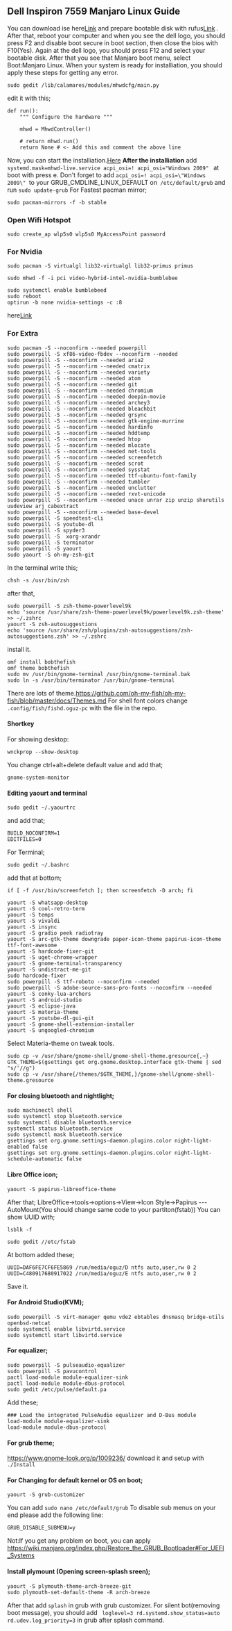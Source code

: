 ## Dell Inspiron 7559 Manjaro Linux Guide

You can download ise here[Link](https://downloads.sourceforge.net/manjarolinux/manjaro-gnome-17.1.4-stable-x86_64.iso)  and prepare bootable disk with rufus[Link](https://rufus.akeo.ie/) . After that, reboot your computer and when you see the dell logo, you should press F2 and disable boot secure in boot section, then close the bios with F10(Yes). Again at the dell logo, you should press F12 and select your bootable disk. After that you see that Manjaro boot menu, select Boot:Manjaro Linux. When your system is ready for installiation, you should apply these steps for getting any error.
```
sudo gedit /lib/calamares/modules/mhwdcfg/main.py
```
edit it with this;
```
def run():
    """ Configure the hardware """
    
    mhwd = MhwdController()
    
    # return mhwd.run()
    return None # <- Add this and comment the above line
```
Now, you can start the installiation.[Here](https://www.linuxtechi.com/manjaro-17-05-gnome-installation-guide-screenshots/)
**After the installiation**
add 
```systemd.mask=mhwd-live.service acpi_osi=! acpi_osi="Windows 2009" ``` 
at boot with press e.
Don't forget to add `acpi_osi=! acpi_osi=\"Windows 2009\" `to your GRUB_CMDLINE_LINUX_DEFAULT on` /etc/default/grub` and run `sudo update-grub`
For Fastest pacman mirror;
```
sudo pacman-mirrors -f -b stable
```
### Open Wifi Hotspot
```
sudo create_ap wlp5s0 wlp5s0 MyAccessPoint password
```
### For Nvidia
```
sudo pacman -S virtualgl lib32-virtualgl lib32-primus primus

sudo mhwd -f -i pci video-hybrid-intel-nvidia-bumblebee

sudo systemctl enable bumblebeed
sudo reboot
optirun -b none nvidia-settings -c :8
```
here[Link](https://wiki.manjaro.org/index.php?title=Configure_NVIDIA_(non-free)_settings_and_load_them_on_Startup#Bumblebee_and_Steam)

### For Extra
```
sudo pacman -S --noconfirm --needed powerpill
sudo powerpill -S xf86-video-fbdev --noconfirm --needed
sudo powerpill -S --noconfirm --needed aria2
sudo powerpill -S --noconfirm --needed cmatrix
sudo powerpill -S --noconfirm --needed variety
sudo powerpill -S --noconfirm --needed atom
sudo powerpill -S --noconfirm --needed git
sudo powerpill -S --noconfirm --needed chromium
sudo powerpill -S --noconfirm --needed deepin-movie
sudo powerpill -S --noconfirm --needed archey3
sudo powerpill -S --noconfirm --needed bleachbit
sudo powerpill -S --noconfirm --needed grsync
sudo powerpill -S --noconfirm --needed gtk-engine-murrine
sudo powerpill -S --noconfirm --needed hardinfo
sudo powerpill -S --noconfirm --needed hddtemp
sudo powerpill -S --noconfirm --needed htop
sudo powerpill -S --noconfirm --needed mlocate
sudo powerpill -S --noconfirm --needed net-tools
sudo powerpill -S --noconfirm --needed screenfetch
sudo powerpill -S --noconfirm --needed scrot
sudo powerpill -S --noconfirm --needed sysstat
sudo powerpill -S --noconfirm --needed ttf-ubuntu-font-family
sudo powerpill -S --noconfirm --needed tumbler
sudo powerpill -S --noconfirm --needed unclutter
sudo powerpill -S --noconfirm --needed rxvt-unicode
sudo powerpill -S --noconfirm --needed unace unrar zip unzip sharutils uudeview arj cabextract
sudo powerpill -S --noconfirm --needed base-devel
sudo powerpill -S speedtest-cli
sudo powerpill -S youtube-dl
sudo powerpill -S spyder3
sudo powerpill -S  xorg-xrandr
sudo powerpill -S terminator
sudo powerpill -S yaourt
sudo yaourt -S oh-my-zsh-git
```
In the terminal write this;
```
chsh -s /usr/bin/zsh
```
after that,
```
sudo powerpill -S zsh-theme-powerlevel9k 
echo 'source /usr/share/zsh-theme-powerlevel9k/powerlevel9k.zsh-theme' >> ~/.zshrc
yaourt -S zsh-autosuggestions 
echo 'source /usr/share/zsh/plugins/zsh-autosuggestions/zsh-autosuggestions.zsh' >> ~/.zshrc

```
install it.
```
omf install bobthefish
omf theme bobthefish
sudo mv /usr/bin/gnome-terminal /usr/bin/gnome-terminal.bak
sudo ln -s /usr/bin/terminator /usr/bin/gnome-terminal
```
There are lots of theme.https://github.com/oh-my-fish/oh-my-fish/blob/master/docs/Themes.md
For shell font colors change `.config/fish/fishd.oguz-pc` with the file in the repo.

#### Shortkey
For showing desktop:
```
wnckprop --show-desktop
```
You change ctrl+alt+delete default value and add that;
```
gnome-system-monitor
```
#### Editing yaourt and terminal
```
sudo gedit ~/.yaourtrc
```
and add that;
```
BUILD_NOCONFIRM=1
EDITFILES=0
```
For Terminal;
```
sudo gedit ~/.bashrc
```
add that at bottom;
```
if [ -f /usr/bin/screenfetch ]; then screenfetch -D arch; fi
```
```
yaourt -S whatsapp-desktop
yaourt -S cool-retro-term
yaourt -S temps
yaourt -S vivaldi
yaourt -S insync
yaourt -S gradio peek radiotray
yaourt -S arc-gtk-theme downgrade paper-icon-theme papirus-icon-theme ttf-font-awesome
yaourt -S hardcode-fixer-git
yaourt -S uget-chrome-wrapper
yaourt -S gnome-terminal-transparency
yaourt -S undistract-me-git
sudo hardcode-fixer
sudo powerpill -S ttf-roboto --noconfirm --needed
sudo powerpill -S adobe-source-sans-pro-fonts --noconfirm --needed
yaourt -S conky-lua-archers
yaourt -S android-studio
yaourt -S eclipse-java
yaourt -S materia-theme
yaourt -S youtube-dl-gui-git
yaourt -S gnome-shell-extension-installer
yaourt -S ungoogled-chromium
```
Select Materia-theme on tweak tools.
```
sudo cp -v /usr/share/gnome-shell/gnome-shell-theme.gresource{,~}
GTK_THEME=$(gsettings get org.gnome.desktop.interface gtk-theme | sed "s/'//g")
sudo cp -v /usr/share{/themes/$GTK_THEME,}/gnome-shell/gnome-shell-theme.gresource
```
#### For closing bluetooth and nightlight;
```
sudo machinectl shell
sudo systemctl stop bluetooth.service
sudo systemctl disable bluetooth.service
systemctl status bluetooth.service
sudo systemctl mask bluetooth.service
gsettings set org.gnome.settings-daemon.plugins.color night-light-enabled false
gsettings set org.gnome.settings-daemon.plugins.color night-light-schedule-automatic false
```
#### Libre Office icon;
```
yaourt -S papirus-libreoffice-theme
```
After that;
LibreOffice->tools->options->View->Icon Style->Papirus
---AutoMount(You should change same code to your partiton(fstab))
You can show UUID with;
```
lsblk -f
```
```
sudo gedit //etc/fstab

```
At bottom added these;

```
UUID=DAF6FE7CF6FE5869 /run/media/oguz/D ntfs auto,user,rw 0 2
UUID=C480917680917022 /run/media/oguz/E ntfs auto,user,rw 0 2
```
Save it.
#### For Android Studio(KVM);
```
sudo powerpill -S virt-manager qemu vde2 ebtables dnsmasq bridge-utils openbsd-netcat
sudo systemctl enable libvirtd.service
sudo systemctl start libvirtd.service
```
#### For equalizer;
```
sudo powerpill -S pulseaudio-equalizer
sudo powerpill -S pavucontrol
pactl load-module module-equalizer-sink
pactl load-module module-dbus-protocol
sudo gedit /etc/pulse/default.pa
```
Add these;
```
### Load the integrated PulseAudio equalizer and D-Bus module
load-module module-equalizer-sink
load-module module-dbus-protocol
```
#### For grub theme;
https://www.gnome-look.org/p/1009236/
download it and setup with ```./Install```
#### For Changing for default kernel or OS on boot;
```
yaourt -S grub-customizer
```
You can add `sudo nano /etc/default/grub` To disable sub menus on your end please add the following line:
```
GRUB_DISABLE_SUBMENU=y
```

Not:If you get any problem on boot, you can apply https://wiki.manjaro.org/index.php/Restore_the_GRUB_Bootloader#For_UEFI_Systems
#### Install plymount (Opening screen-splash sreen);
```
yaourt -S plymouth-theme-arch-breeze-git
sudo plymouth-set-default-theme -R arch-breeze

```
After that add ```splash``` in grub with grub customizer. For silent bot(removing boot message), you should add ` loglevel=3 rd.systemd.show_status=auto rd.udev.log_priority=3` in grub after splash command.
